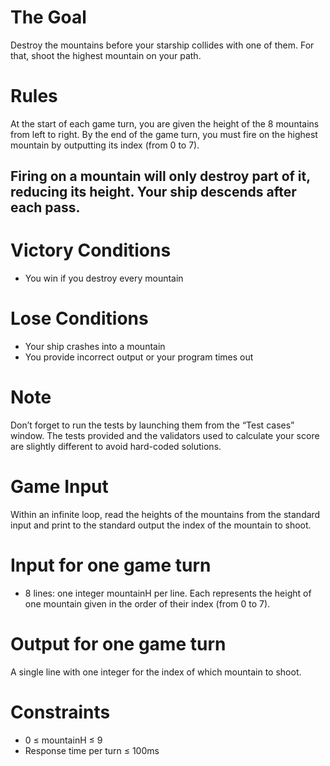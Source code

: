 # The Goal
Destroy the mountains before your starship collides with one of them. For that, shoot the highest mountain on your path.

# Rules
At the start of each game turn, you are given the height of the 8 mountains from left to right.
By the end of the game turn, you must fire on the highest mountain by outputting its index (from 0 to 7).

## Firing on a mountain will only destroy part of it, reducing its height. Your ship descends after each pass.  
 
# Victory Conditions
* You win if you destroy every mountain
 
# Lose Conditions
* Your ship crashes into a mountain
* You provide incorrect output or your program times out

# Note
Don’t forget to run the tests by launching them from the “Test cases” window. The tests provided and the validators used to calculate your score are slightly different to avoid hard-coded solutions.

# Game Input
Within an infinite loop, read the heights of the mountains from the standard input and print to the standard output the index of the mountain to shoot.

# Input for one game turn
* 8 lines: one integer mountainH per line. Each represents the height of one mountain given in the order of their index (from 0 to 7).

# Output for one game turn
A single line with one integer for the index of which mountain to shoot.

# Constraints
* 0 ≤ mountainH ≤ 9
* Response time per turn ≤ 100ms